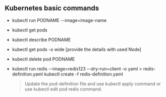 ## Kubernetes basic commands
- kubectl run PODNAME --image=image-name
- kubectl get pods
- kubectl describe PODNAME
- kubectl get pods -o wide [provide the details with used Node]
- kubectl delete pod PODNAME

- kubectl run redis --image=redis123 --dry-run=client -o yaml > redis-definition.yaml
kubectl create -f redis-definition.yaml
    > Update the pod-definition file and use kubectl apply command or use kubectl edit pod redis command.